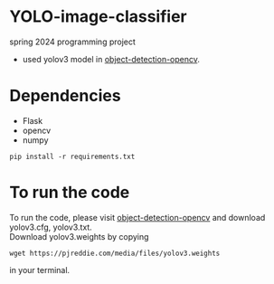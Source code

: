 # YOLO-image-classifier
spring 2024 programming project

- used yolov3 model in [object-detection-opencv](https://github.com/arunponnusamy/object-detection-opencv).
  

# Dependencies
- Flask
- opencv
- numpy

```
pip install -r requirements.txt
```

# To run the code

To run the code, please visit [object-detection-opencv](https://github.com/arunponnusamy/object-detection-opencv) and download yolov3.cfg, yolov3.txt.<br>
Download yolov3.weights by copying
```
wget https://pjreddie.com/media/files/yolov3.weights
```
in your terminal.
